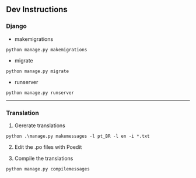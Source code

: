 ## Dev Instructions

### Django

- makemigrations

```shell
python manage.py makemigrations
```

- migrate

```shell
python manage.py migrate
```

- runserver

```shell
python manage.py runserver
```

---

### Translation

1. Gererate translations

```shell
python .\manage.py makemessages -l pt_BR -l en -i *.txt
```

2. Edit the .po files with Poedit

3. Compile the translations

```shell
python manage.py compilemessages
```
